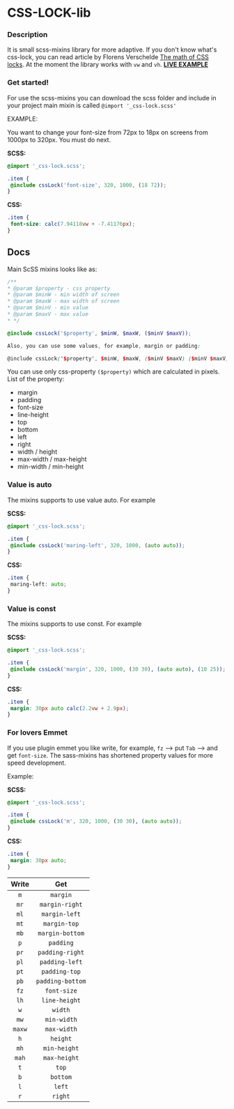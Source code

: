 # CSS-LOCK-lib

### Description

It is small scss-mixins library for more adaptive. If you don't know what's css-lock, you can read article by Florens Verschelde [The math of CSS locks](https://fvsch.com/code/css-locks/). At the moment the library works with `vw` and `vh`. [**LIVE EXAMPLE**](https://kostyabushuev.github.io/css-lock/)

### Get started!

For use the scss-mixins you can download the scss folder and include in your project main mixin is called `@import '_css-lock.scss'`

EXAMPLE:

You want to change your font-size from 72px to 18px on screens from 1000px to 320px. You must do next.

**SCSS:**

```scss
@import '_css-lock.scss';

.item {
 @include cssLock('font-size', 320, 1000, (18 72));
}
```
**CSS:**

```css
.item {
 font-size: calc(7.94118vw + -7.41176px);
}
```

## Docs

Main ScSS mixins looks like as:

```scss
/**
* @param $property - css property
* @param $minW - min width of screen
* @param $maxW - max width of screen
* @param $minV - min value
* @param $maxV - max value
* */

@include cssLock('$property', $minW, $maxW, ($minV $maxV));

Also, you can use some values, for example, margin or padding:

@include cssLock('$property', $minW, $maxW, ($minV $maxV) ($minV $maxV) ($minV $maxV) ($minV $maxV));
```
You can use only css-property `($property)` which are calculated in pixels. List of the property:
* margin
* padding
* font-size
* line-height
* top
* bottom
* left
* right
* width / height
* max-width / max-height
* min-width / min-height

### Value is auto

The mixins supports to use value auto. For example

**SCSS:**

```scss
@import '_css-lock.scss';

.item {
 @include cssLock('maring-left', 320, 1000, (auto auto));
}
```
**CSS:**

```css
.item {
 maring-left: auto;
}
```

### Value is const
The mixins supports to use const. For example

**SCSS:**

```scss
@import '_css-lock.scss';

.item {
 @include cssLock('margin', 320, 1000, (30 30), (auto auto), (10 25));
}
```
**CSS:**

```css
.item {
 margin: 30px auto calc(2.2vw + 2.9px);
}
```

### For lovers Emmet

If you use plugin emmet you like write, for example, `fz` --> put `Tab` --> and get `font-size`. The sass-mixins has shortened property values for more speed development.

Example:

**SCSS:**

```scss
@import '_css-lock.scss';

.item {
 @include cssLock('m', 320, 1000, (30 30), (auto auto));
}
```
**CSS:**

```css
.item {
 margin: 30px auto;
}
```

| Write         | Get              |
| :-----------: | :-------------:  |
| `m`           | `margin`         |
| `mr`          | `margin-right`   |
| `ml`          | `margin-left`    |
| `mt`          | `margin-top`     |
| `mb`          | `margin-bottom`  |
| `p`           | `padding`        |
| `pr`          | `padding-right`  |
| `pl`          | `padding-left`   |
| `pt`          | `padding-top`    |
| `pb`          | `padding-bottom` |
| `fz`          | `font-size`      |
| `lh`          | `line-height`    |
| `w`           | `width`          |
| `mw`          | `min-width`      |
| `maxw`        | `max-width`      |
| `h`           | `height`         |
| `mh`          | `min-height`     |
| `mah`         | `max-height`     |
| `t`           | `top`            |
| `b`           | `bottom`         |
| `l`           | `left`           |
| `r`           | `right`          |
